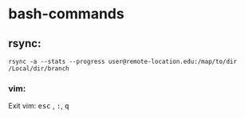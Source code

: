 # bash-commands

## rsync:

`rsync -a --stats --progress user@remote-location.edu:/map/to/dir /Local/dir/branch`

### vim:

Exit vim:
<kbd>esc</kbd> , <kbd>:</kbd>, <kbd>q</kbd>
